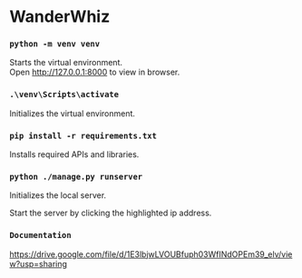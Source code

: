 # WanderWhiz

### `python -m venv venv`
Starts the virtual environment.\
Open http://127.0.0.1:8000 to view in browser.
### `.\venv\Scripts\activate`
Initializes the virtual environment.
### `pip install -r requirements.txt` 
Installs required APIs and libraries.
### `python ./manage.py runserver` 
Initializes the local server.

Start the server by clicking the highlighted ip address.

### `Documentation`
https://drive.google.com/file/d/1E3lbjwLVOUBfuph03WfINdOPEm39_elv/view?usp=sharing
